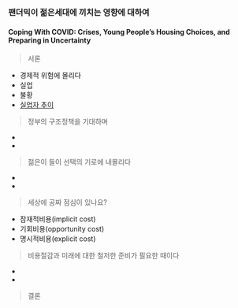 ### 팬더믹이 젊은세대에 끼치는 영향에 대하여
#### Coping With COVID: Crises, Young People’s Housing Choices, and Preparing in Uncertainty   
       
> 서론   
  - 경제적 위험에 몰리다      
  - 실업   
  - 불황
  - [실업자 추이](https://research.stlouisfed.org/publications/page1-econ/2021/02/01/coping-with-covid-crises-young-peoples-housing-choices-and-preparing-in-uncertainty)   
> 정부의 구조정책을 기대하며  
  -    
  -
> 젊은이 들이 선택의 기로에 내몰리다   
  -   
  -   
> 세상에 공짜 점심이 있나요?   
  - 잠재적비용(implicit cost)   
  - 기회비용(opportunity cost)   
  - 명시적비용(explicit cost)   
> 비용절감과 미래에 대한 철저한 준비가 필요한 때이다       
  -
  -    
> 결론   
